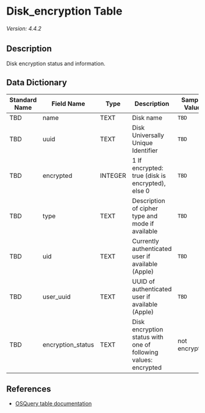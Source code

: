 # Disk_encryption Table
###### Version: 4.4.2

## Description
Disk encryption status and information.

## Data Dictionary
|Standard Name|Field Name|Type|Description|Sample Value|
|---|---|---|---|---|
|TBD|name|TEXT|Disk name|`TBD`|
|TBD|uuid|TEXT|Disk Universally Unique Identifier|`TBD`|
|TBD|encrypted|INTEGER|1 If encrypted: true (disk is encrypted), else 0|`TBD`|
|TBD|type|TEXT|Description of cipher type and mode if available|`TBD`|
|TBD|uid|TEXT|Currently authenticated user if available (Apple)|`TBD`|
|TBD|user_uuid|TEXT|UUID of authenticated user if available (Apple)|`TBD`|
|TBD|encryption_status|TEXT|Disk encryption status with one of following values: encrypted | not encrypted | undefined|`TBD`|

## References
* [OSQuery table documentation](https://osquery.io/schema/current#disk_encryption)
